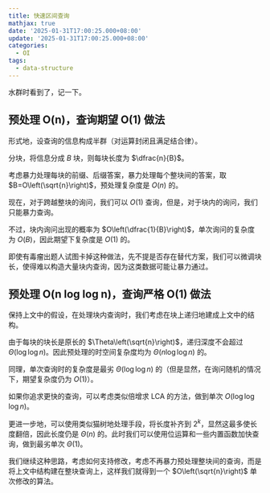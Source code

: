 ```yaml
---
title: 快速区间查询
mathjax: true
date: '2025-01-31T17:00:25.000+08:00'
update: '2025-01-31T17:00:25.000+08:00'
categories:
  - OI
tags:
  - data-structure
---
```


水群时看到了，记一下。

## 预处理 O(n)，查询期望 O(1) 做法

形式地，设查询的信息构成半群（对运算封闭且满足结合律）。

分块，将信息分成 $B$ 块，则每块长度为 $\dfrac{n}{B}$。

考虑暴力处理每块的前缀、后缀答案，暴力处理每个整块间的答案，取 $B=O\left(\sqrt{n}\right)$，预处理复杂度是 $O(n)$ 的。

现在，对于跨越整块的询问，我们可以 $O(1)$ 查询，但是，对于块内的询问，我们只能暴力查询。

不过，块内询问出现的概率为 $O\left(\dfrac{1}{B}\right)$，单次询问的复杂度为 $O(B)$，因此期望下复杂度是 $O(1)$ 的。

即使有毒瘤出题人试图卡掉这种做法，先不提是否存在替代方案，我们可以微调块长，使得难以构造大量块内查询，因为这类数据可能让暴力通过。

## 预处理 O(n log log n)，查询严格 O(1) 做法

保持上文中的假设，在处理块内查询时，我们考虑在块上递归地建成上文中的结构。

由于每块的块长是原长的 $\Theta\left(\sqrt{n}\right)$，递归深度不会超过 $\Theta(\log\log n)$。因此预处理的时空间复杂度均为 $\Theta(n\log \log n)$ 的。

同理，单次查询时的复杂度是最劣 $\Theta(\log\log n)$ 的（但是显然，在询问随机的情况下，期望复杂度仍为 $O(1)$）。

如果你追求更快的查询，可以考虑类似倍增求 LCA 的方法，做到单次 $O(\log\log\log n)$。

更进一步地，可以使用类似猫树地处理手段，将长度补齐到 $2^k$，显然这最多使长度翻倍，因此长度仍是 $\Theta(n)$ 的。此时我们可以使用位运算和一些内置函数加快查询，做到最劣单次 $\Theta(1)$。

我们继续这种思路，考虑如何支持修改，考虑不再暴力预处理整块间的查询，而是将上文中结构建在整块查询上，这样我们就得到一个 $O\left(\sqrt{n}\right)$ 单次修改的算法。
